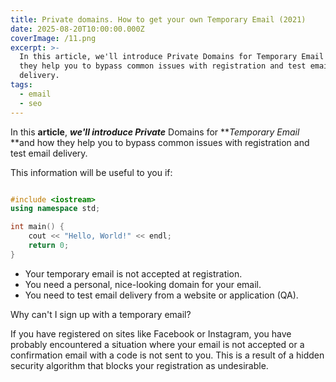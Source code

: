 ```yaml
---
title: Private domains. How to get your own Temporary Email (2021)
date: 2025-08-20T10:00:00.000Z
coverImage: /11.png
excerpt: >-
  In this article, we'll introduce Private Domains for Temporary Email and how
  they help you to bypass common issues with registration and test email
  delivery.
tags:
  - email
  - seo
---
```


In this **article**, ***we'll introduce Private*** Domains for ***Temporary Email* **and how they help you to bypass common issues with registration and test email delivery.

This information will be useful to you if:

```cpp

#include <iostream>  
using namespace std;

int main() {
    cout << "Hello, World!" << endl;
    return 0;  
}

```

* Your temporary email is not accepted at registration.
* You need a personal, nice-looking domain for your email.
* You need to test email delivery from a website or application (QA).

Why can't I sign up with a temporary email?

If you have registered on sites like Facebook or Instagram, you have probably encountered a situation where your email is not accepted or a confirmation email with a code is not sent to you. This is a result of a hidden security algorithm that blocks your registration as undesirable.

